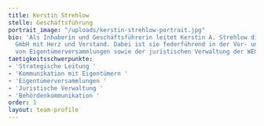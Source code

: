 ```yaml
---
title: Kerstin Strehlow
stelle: Geschäftsführung
portrait_image: "/uploads/kerstin-strehlow-portrait.jpg"
bio: 'Als Inhaberin und Geschäftsführerin leitet Kerstin A. Strehlow die HGR Premium
  GmbH mit Herz und Verstand. Dabei ist sie federführend in der Vor- und Nachbereitung
  von Eigentümerversammlungen sowie der juristischen Verwaltung der WEGem. '
taetigkeitsschwerpunkte:
- 'Strategische Leitung '
- 'Kommunikation mit Eigentümern '
- 'Eigentümerversammlungen '
- 'Juristische Verwaltung '
- 'Behördenkommunikation '
order: 1
layout: team-profile
---
```


